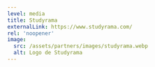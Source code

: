 ```yaml
---
level: media
title: Studyrama
externalLink: https://www.studyrama.com/
rel: 'noopener'
image:
  src: /assets/partners/images/studyrama.webp
  alt: Logo de Studyrama
---
```

